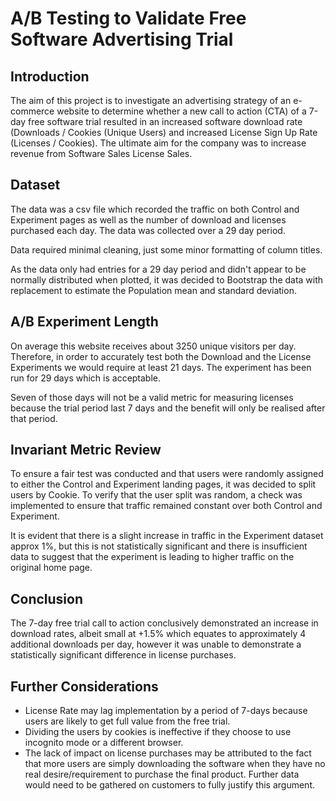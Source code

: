 # A/B Testing to Validate Free Software Advertising Trial

## Introduction
The aim of this project is to investigate an advertising strategy of an e-commerce website to determine whether a new call to action (CTA) of a 7-day free software trial resulted in an increased software download rate (Downloads / Cookies (Unique Users) and increased License Sign Up Rate (Licenses / Cookies). The ultimate aim for the company was to increase revenue from Software Sales License Sales.

## Dataset
The data was a csv file which recorded the traffic on both Control and Experiment pages as well as the number of download and licenses purchased each day. The data was collected over a 29 day period.

Data required minimal cleaning, just some minor formatting of column titles.

As the data only had entries for a 29 day period and didn't appear to be normally distributed when plotted, it was decided to Bootstrap the data with replacement to estimate the Population mean and standard deviation.

## A/B Experiment Length

On average this website receives about 3250 unique visitors per day. Therefore, in order to accurately test both the Download and the License Experiments we would require at least 21 days. The experiment has been run for 29 days which is acceptable.

Seven of those days will not be a valid metric for measuring licenses because the trial period last 7 days and the benefit will only be realised after that period.

## Invariant Metric Review
To ensure a fair test was conducted and that users were randomly assigned to either the Control and Experiment landing pages, it was decided to split users by Cookie. To verify that the user split was random, a check was implemented to ensure that traffic remained constant over both Control and Experiment.

It is evident that there is a slight increase in traffic in the Experiment dataset approx 1%, but this is not statistically significant and there is insufficient data to suggest that the experiment is leading to higher traffic on the original home page.

## Conclusion
The 7-day free trial call to action conclusively demonstrated an increase in download rates, albeit small at +1.5% which equates to approximately 4 additional downloads per day, however it was unable to demonstrate a statistically significant difference in license purchases.

## Further Considerations
- License Rate may lag implementation by a period of 7-days because users are likely to get full value from the free trial.
- Dividing the users by cookies is ineffective if they choose to use incognito mode or a different browser.
- The lack of impact on license purchases may be attributed to the fact that more users are simply downloading the software when they have no real desire/requirement to purchase the final product. Further data would need to be gathered on customers to fully justify this argument.

